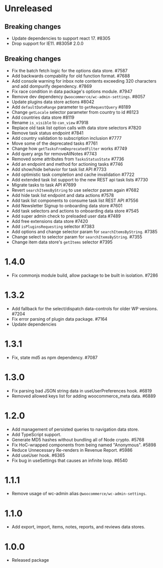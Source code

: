 # Unreleased

## Breaking changes

-   Update dependencies to support react 17. #8305
-   Drop support for IE11. #8305# 2.0.0

## Breaking changes

-   Fix the batch fetch logic for the options data store. #7587
-   Add backwards compability for old function format. #7688
-   Add console warning for inbox note contents exceeding 320 characters and add dompurify dependency. #7869
-   Fix race condition in data package's options module. #7947
-   Remove dev dependency `@woocommerce/wc-admin-settings`. #8057
-   Update plugins data store actions #8042
-   Add `defaultDateRange` parameter to `getRequestQuery` #8189
-   Change `getLocale` selector parameter from country to id #8123
-   Add countries data store #8119
-   Rename `is_visible` to `can_view` #7918
-   Replace old task list option calls with data store selectors #7820
-   Remove task status endpoint #7841
-   Add country validation to subscription inclusion #7777
-   Move some of the deprecated tasks #7761
-   Change how `getTasksFromDeprecatedFilter` works #7749
-   Add query args for removeAllNotes #7743
-   Removed some attributes from `TasksStatusState` #7736
-   Add an endpoint and method for actioning tasks #7746
-   Add show/hide behavior for task list API #7733
-   Add optimistic task completion and cache invalidation #7722
-   Add extended task list support to the new REST api task lists #7730
-   Migrate tasks to task API #7699
-   Revert `searchItemsByString` to use selector param again #7682
-   Add hide task list endpoint and data actions #7578
-   Add task list components to consume task list REST API #7556
-   Add Newsletter Signup to onboarding data store #7601
-   Add task selectors and actions to onboarding data store #7545
-   Add super admin check to preloaded user data #7489
-   Add free extensions data store #7420
-   Add `isPluginsRequesting` selector #7383
-   Add options and change selector param for `searchItemsByString`. #7385
-   Change select to selector param for `searchItemsByString`. #7355
-   Change item data store's `getItems` selector #7395

# 1.4.0

-   Fix commonjs module build, allow package to be built in isolation. #7286

# 1.3.2

-   Add fallback for the select/dispatch data-controls for older WP versions. #7204
-   Fix error parsing of plugin data package. #7164
-   Update dependencies

# 1.3.1

-   Fix, state md5 as npm dependency. #7087

# 1.3.0

-   Fix parsing bad JSON string data in useUserPreferences hook. #6819
-   Removed allowed keys list for adding woocommerce_meta data. #6889

# 1.2.0

-   Add management of persisted queries to navigation data store.
-   Add TypeScript support.
-   Generate MD5 hashes without bundling all of Node crypto. #5768
-   Fix HoC-wrapped components from being named "Anonymous". #5898
-   Reduce Unnecessary Re-renders in Revenue Report. #5986
-   Add useUser hook. #6365
-   Fix bug in useSettings that causes an infinite loop. #6540

# 1.1.1

-   Remove usage of wc-admin alias `@woocommerce/wc-admin-settings`.

# 1.1.0

-   Add export, import, items, notes, reports, and reviews data stores.

# 1.0.0

-   Released package
